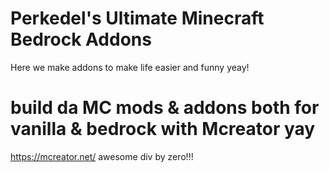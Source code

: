 # Perkedel's Ultimate Minecraft Bedrock Addons
Here we make addons to make life easier and funny yeay!

# build da MC mods & addons both for vanilla & bedrock with Mcreator yay
https://mcreator.net/ awesome div by zero!!!
